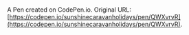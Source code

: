 # 

A Pen created on CodePen.io. Original URL: [https://codepen.io/sunshinecaravanholidays/pen/QWXvrvR](https://codepen.io/sunshinecaravanholidays/pen/QWXvrvR).

